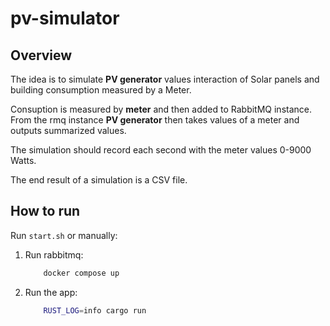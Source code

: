 # pv-simulator

## Overview

The idea is to simulate **PV generator** values interaction of Solar panels
and building consumption measured by a Meter.

Consuption is measured by **meter** and then added to RabbitMQ instance.
From the rmq instance **PV generator** then takes values of a meter
and outputs summarized values.

The simulation should record each second with the meter values 0-9000 Watts.

The end result of a simulation is a CSV file.

## How to run

Run `start.sh` or manually:

1. Run rabbitmq:
    ```bash
        docker compose up
    ```

2. Run the app:
    ```bash
        RUST_LOG=info cargo run
    ```



